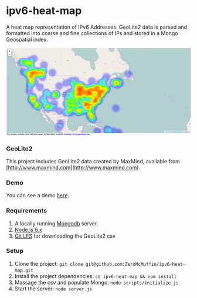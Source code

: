 # ipv6-heat-map
A heat map representation of IPv6 Addresses.  GeoLite2 data is parsed and formatted into coarse and fine collections of IPs and stored in a Mongo Geospatial index.  

![alt tag](./screen.png)

### GeoLite2 
This project includes GeoLite2 data created by MaxMind, available from [http://www.maxmind.com](http://www.maxmind.com).

### Demo
You can see a demo [here](http://107.170.40.122/).

### Requirements
1. A locally running [Mongodb](https://docs.mongodb.com/manual/installation/) server.  
2. [Node.js 6.x](https://nodejs.org/en/download/)
3. [Git LFS](https://git-lfs.github.com/) for downloading the GeoLite2 csv

### Setup
1.  Clone the project: `git clone git@github.com:ZeroMcMuffin/ipv6-heat-map.git`
2.  Install the project dependencies: `cd ipv6-heat-map && npm install`
3.  Massage the csv and populate Mongo:  `node scripts/initialize.js`
4.  Start the server:  `node server.js`




